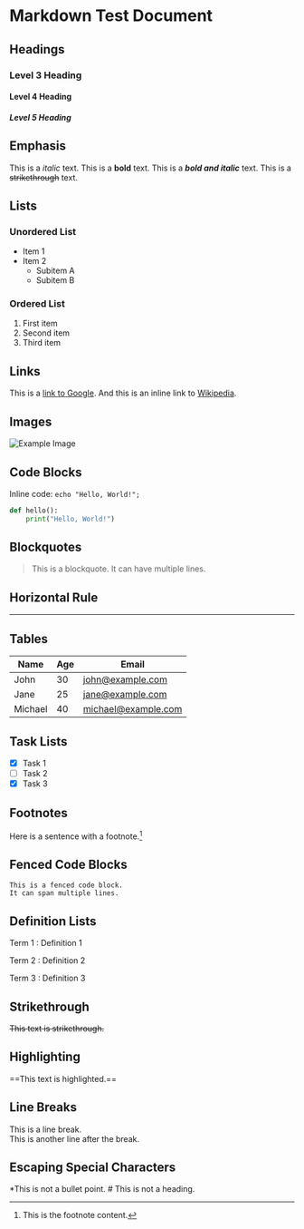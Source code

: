 # Markdown Test Document

## Headings

### Level 3 Heading

#### Level 4 Heading

##### Level 5 Heading

## Emphasis

This is a *italic* text.
This is a **bold** text.
This is a ***bold and italic*** text.
This is a ~~strikethrough~~ text.

## Lists

### Unordered List

- Item 1
- Item 2
  - Subitem A
  - Subitem B

### Ordered List

1. First item
2. Second item
3. Third item

## Links

This is a [link to Google](https://www.google.com).
And this is an inline link to [Wikipedia](https://en.wikipedia.org/wiki/Main_Page).

## Images

![Example Image](https://via.placeholder.com/150)

## Code Blocks

Inline code: `echo "Hello, World!";`

```python
def hello():
    print("Hello, World!")
```

## Blockquotes

> This is a blockquote.
> It can have multiple lines.

## Horizontal Rule

---

## Tables

| Name     | Age | Email                 |
| -------- | --- | --------------------- |
| John     | 30  | john@example.com      |
| Jane     | 25  | jane@example.com      |
| Michael  | 40  | michael@example.com   |

## Task Lists

- [x] Task 1
- [ ] Task 2
- [x] Task 3

## Footnotes

Here is a sentence with a footnote.[^1]

[^1]: This is the footnote content.

## Fenced Code Blocks

```
This is a fenced code block.
It can span multiple lines.
```

## Definition Lists

Term 1
: Definition 1

Term 2
: Definition 2

Term 3
: Definition 3

## Strikethrough

~~This text is strikethrough.~~

## Highlighting

==This text is highlighted.==

## Line Breaks

This is a line break.  
This is another line after the break.

## Escaping Special Characters

\*This is not a bullet point.
\# This is not a heading.
